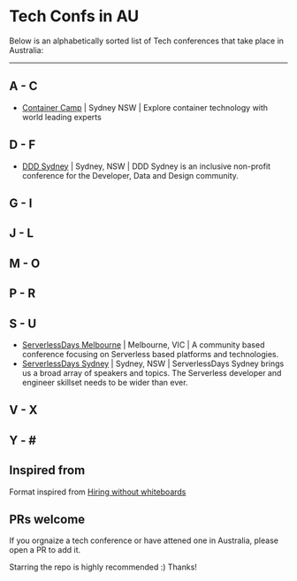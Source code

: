 # Tech Confs in AU

Below is an alphabetically sorted list of Tech conferences that take place in Australia:

---

## A - C

* [Container Camp](https://2019.container.camp/au/) | Sydney NSW | Explore container technology with world leading experts

## D - F

* [DDD Sydney](https://www.dddsydney.com.au/) | Sydney, NSW | DDD Sydney is an inclusive non-profit conference for the Developer, Data and Design community.

## G - I

## J - L

## M - O

## P - R

## S - U

* [ServerlessDays Melbourne](https://www.serverlessdays.me) | Melbourne, VIC | A community based conference focusing on Serverless based platforms and technologies.
* [ServerlessDays Sydney](https://sydney.serverlessdays.io/) | Sydney, NSW | ServerlessDays Sydney brings us a broad array of speakers and topics. The Serverless developer and engineer skillset needs to be wider than ever.

## V - X

## Y - \#

## Inspired from

Format inspired from [Hiring without whiteboards](https://github.com/poteto/hiring-without-whiteboards)

## PRs welcome

If you orgnaize a tech conference or have attened one in Australia, please open a PR to add it. 

Starring the repo is highly recommended :) Thanks!
